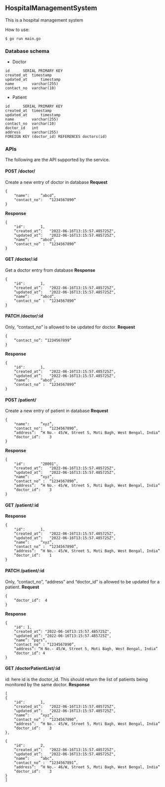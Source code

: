## HospitalManagementSystem

This is a hospital management system

How to use:
```
$ go run main.go
```


### Database schema
- Doctor
```
id 		SERIAL PRIMARY KEY  
created_at 	timestamp  
updated_at  	timestamp
name 		varchar(255)
contact_no 	varchar(10)
```
- Patient
```
id 		SERIAL PRIMARY KEY  
created_at 	timestamp 
updated_at  	timestamp 
name 		varchar(255) 
contact_no 	varchar(10)
doctor_id 	int  
address 	varchar(255)  
FOREIGN KEY (doctor_id) REFERENCES doctors(id)
```

### APIs

The following are the API supported by the service.

#### POST /doctor/
Create a new entry of doctor in database
**Request** 
```
{		  
	"name": 	”abcd”,  
	"contact_no": 	“1234567890”  
}
```
**Response**
```
{  
	"id": 		1,
	“created_at”: 	"2022-06-16T13:15:57.485725Z",
	“updated_at”: 	"2022-06-16T13:15:57.485725Z",  
	“name”: 	“abcd”,
	“contact_no” : 	“1234567890”  
}
```
#### GET /doctor/:id
Get a doctor entry from database
**Response**
```
{  
	"id": 		1,
	“created_at”: 	"2022-06-16T13:15:57.485725Z",
	“updated_at”: 	"2022-06-16T13:15:57.485725Z",  
	“name”: 	“abcd”,
	“contact_no” : 	“1234567890”  
}
```
#### PATCH /doctor/:id
Only, “contact_no” is allowed to be updated for doctor.
**Request**  
```
{
	“contact_no”: “1234567899”  
}
```
  

**Response**  
```
{  
	"id": 		1,
	“created_at”: 	"2022-06-16T13:15:57.485725Z",
	“updated_at”: 	"2022-06-16T13:15:57.485725Z",  
	“name”: 	“abcd”,
	“contact_no” : 	“1234567899”
}
```



#### POST /patient/  
Create a new entry of patient in database
**Request**
```  
{  
	"name": 	”xyz”,  
	"contact_no": 	“1234567890”,
	“address”: 	“H No.- 45/W, Street 5, Moti Bagh, West Bengal, India”
	“doctor_id”: 	3 
}  
```
  
**Response**
```  
{  
	"id": 		"20001",
	“created_at”: 	"2022-06-16T13:15:57.485725Z",
	“updated_at”: 	"2022-06-16T13:15:57.485725Z",  
	“name”: 	“xyz”,
	“contact_no” : 	“1234567890”,
	“address”: 	“H No.- 45/W, Street 5, Moti Bagh, West Bengal, India”
	“doctor_id”: 	3
}
```
#### GET /patient/:id  
**Response**
```
{  
	"id": 		1,
	“created_at”: 	"2022-06-16T13:15:57.485725Z",
	“updated_at”: 	"2022-06-16T13:15:57.485725Z",  
	“name”: 	“xyz”,
	“contact_no” : 	“1234567890”,
	“address”: 	“H No.- 45/W, Street 5, Moti Bagh, West Bengal, India”
	“doctor_id”: 	1 
}
```
#### PATCH /patient/:id  
Only, “contact_no”, “address” and “doctor_id” is allowed to be updated for a patient.
**Request**  
```
{
	“doctor_id”:  4  
}
```

  

**Response**

```  
{  
	"id": 1,
	“created_at”: "2022-06-16T13:15:57.485725Z",
	“updated_at”: "2022-06-16T13:15:57.485725Z",  
	“name”: “pqrs”,
	“contact_no” : “1234567890”,
	“address”: “H No.- 45/W, Street 5, Moti Bagh, West Bengal, India”
	“doctor_id”: 4
}
```
  
#### GET /doctorPatientList/:id
id: here id is the doctor_id.
This should return the list of patients being monitored by the same doctor.
**Response**  
```
[
{  
	"id": 		1,
	“created_at”: 	"2022-06-16T13:15:57.485725Z",
	“updated_at”: 	"2022-06-16T13:15:57.485725Z",  
	“name”: 	“xyz”,
	“contact_no” : 	“1234567890”,
	“address”: 	“H No.- 45/W, Street 5, Moti Bagh, West Bengal, India”
	“doctor_id”: 	3  
},

{  
	"id": 		2,
	“created_at”: 	"2022-06-16T13:15:57.485725Z",
	“updated_at”: 	"2022-06-16T13:15:57.485725Z",  
	“name”: 	“abc”,
	“contact_no” : 	“1234567891”,
	“address”: 	“H No.- 46/W, Street 5, Moti Bagh, West Bengal, India”
	“doctor_id”: 	3  
}
]
```
